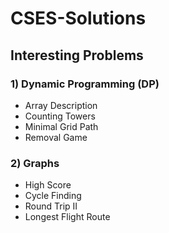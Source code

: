 # CSES-Solutions

## Interesting Problems

### 1) Dynamic Programming (DP)
- Array Description
- Counting Towers
- Minimal Grid Path
- Removal Game

### 2) Graphs
- High Score
- Cycle Finding
- Round Trip II
- Longest Flight Route
